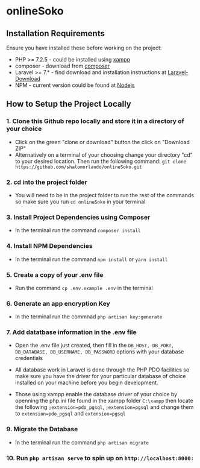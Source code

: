 # onlineSoko

## Installation Requirements

Ensure you have installed these before working on the project:
* PHP >= 7.2.5 - could be installed using [xampp](https://www.apachefriends.org/download.html)
* composer  - download from [composer](https://getcomposer.org/download/)
* Laravel >= 7.* - find download and installation instructions at [Laravel-Download](https://laravel.com/docs/7.x)
* NPM - current version could be found at [Nodejs](https://nodejs.org/en/)

## How to Setup the Project Locally

### 1. Clone this Github repo locally and store it in a directory of your choice 
* Click on the green "clone or download" button the click on "Download ZIP"
* Alternatively on a terminal of your choosing change your directory "cd" to your desired location. Then run the following command:
`git clone https://github.com/shalomorlando/onlineSoko.git`

### 2. cd into the project folder
* You will need to be in the project folder to run the rest of the commands so make sure you run `cd onlineSoko` in your terminal

### 3. Install Project Dependencies using Composer
* In the terminal run the command `composer install`

### 4. Install NPM Dependencies
* In the terminal run the command `npm install` or `yarn install`

### 5. Create a copy of your .env file
* Run the command `cp .env.example .env` in the terminal

### 6. Generate an app encryption Key
* In the terminal run the commnad `php artisan key:generate`

### 7. Add datatbase information in the .env file
* Open the .env file just created, then fill in the  `DB_HOST, DB_PORT, DB_DATABASE, DB_USERNAME, DB_PASSWORD` options with your database credentials

* All database work in Laravel is done through the PHP PDO facilities so make sure you have the driver for your particular database of choice installed on your machine before you begin development.

* Those using xampp enable the database driver of your choice by openning the php.ini file found in the xampp folder `C:\xampp` then locate the following `;extension=pdo_pgsql`, `;extension=pgsql` and change them to `extension=pdo_pgsql` and `extension=pgsql`

### 9. Migrate the Database
* In the terminal run the command `php artisan migrate`

### 10. Run `php artisan serve` to spin up on `http://localhost:8000:`